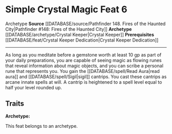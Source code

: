 ﻿---
actions: null
cost: null
element: null
feat: Simple Crystal Magic
frequency: null
heighten_level: null
id: '1148'
level: '6'
name: Simple Crystal Magic
prerequisite: '[[DATABASE/feat/Crystal Keeper Dedication|Crystal Keeper Dedication]]'
rarity: Common
requirement: null
rus_type_level: null
school: null
source: '[[DATABASE/source/Pathfinder 148. Fires of the Haunted City|Pathfinder #148:
  Fires of the Haunted City]]'
subcategory: null
trait:
- '[[DATABASE/trait/Archetype|Archetype]]'
trigger: null
type: Feat

---
# Simple Crystal Magic <span class="item-type">Feat 6</span>

<span class="item-trait">Archetype</span>
**Source** [[DATABASE/source/Pathfinder 148. Fires of the Haunted City|Pathfinder #148: Fires of the Haunted City]]
**Archetype** [[DATABASE/archetype/Crystal Keeper|Crystal Keeper]]
**Prerequisites** [[DATABASE/feat/Crystal Keeper Dedication|Crystal Keeper Dedication]]

---
As long as you meditate before a gemstone worth at least 10 gp as part of your daily preparations, you are capable of seeing magic as flowing runes that reveal information about magic objects, and you can scribe a personal rune that represents you. You gain the [[DATABASE/spell/Read Aura|read aura]] and [[DATABASE/spell/Sigil|sigil]] cantrips. You cast these cantrips as arcane innate spells at will. A cantrip is heightened to a spell level equal to half your level rounded up.

## Traits

**Archetype:**

This feat belongs to an archetype.